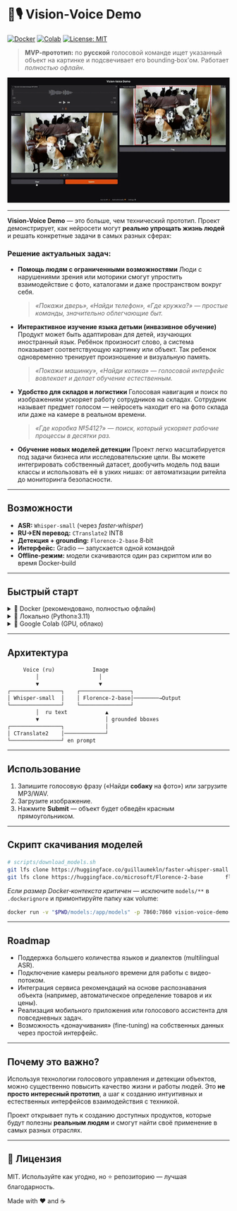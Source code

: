 # 🐶🎙️ Vision‑Voice Demo

[![Docker](https://img.shields.io/badge/Docker-ready-blue)](https://hub.docker.com/)
[![Colab](https://img.shields.io/badge/Run%20on-Colab-yellow?logo=googlecolab)](https://colab.research.google.com/drive/12o8ZhVKbKLouI-72SHGj2KamXH0RZayq?usp=sharing)
[![License: MIT](https://img.shields.io/badge/License-MIT-green.svg)](LICENSE)

> **MVP‑прототип:** по **русской** голосовой команде ищет указанный объект на картинке и подсвечивает его bounding‑box’ом.
> Работает *полностью офлайн*.

<p align="center">
  <img src="content/preview.gif" width="680" alt="Gradio UI">
</p>

---

**Vision-Voice Demo** — это больше, чем технический прототип. Проект демонстрирует, как нейросети могут **реально упрощать жизнь людей** и решать конкретные задачи в самых разных сферах:

### Решение актуальных задач:

* **Помощь людям с ограниченными возможностями**
  Люди с нарушениями зрения или моторики смогут упростить взаимодействие с фото, каталогами и даже пространством вокруг себя.

  > *«Покажи дверь», «Найди телефон», «Где кружка?» — простые команды, значительно облегчающие быт.*

* **Интерактивное изучение языка детьми (инвазивное обучение)**
  Продукт может быть адаптирован для детей, изучающих иностранный язык. Ребёнок произносит слово, а система показывает соответствующую картинку или объект. Так ребенок одновременно тренирует произношение и визуальную память.

  > *«Покажи машинку», «Найди котика» — голосовой интерфейс вовлекает и делает обучение естественным.*

* **Удобство для складов и логистики**
  Голосовая навигация и поиск по изображениям ускоряет работу сотрудников на складах. Сотрудник называет предмет голосом — нейросеть находит его на фото склада или даже на камере в реальном времени.

  > *«Где коробка №5412?» — поиск, который ускоряет рабочие процессы в десятки раз.*

* **Обучение новых моделей детекции**
  Проект легко масштабируется под задачи бизнеса или исследовательские цели. Вы можете интегрировать собственный датасет, дообучить модель под ваши классы и использовать её в узких нишах: от автоматизации ритейла до мониторинга безопасности.


---

## Возможности

* **ASR:** `Whisper‑small` (через *faster‑whisper*)
* **RU→EN перевод:** `CTranslate2` INT8
* **Детекция + grounding:** `Florence‑2‑base` 8‑bit
* **Интерфейс:** Gradio — запускается одной командой
* **Offline‑режим:** модели скачиваются один раз скриптом или во время Docker‑build

---

## Быстрый старт

<details>
<summary>🔹 Docker (рекомендовано, полностью офлайн)</summary>

```bash
git clone https://github.com/USERNAME/vision-voice-demo.git
cd vision-voice-demo

# 1. Скачиваем модели (один раз)
bash scripts/download_models.sh

# 2‑а. Сборка образа (модели копируются внутрь)
docker build -t vision-voice-demo .

# 2‑б. ❗ Альтернатива — не тащить 3 ГБ в контекст:
#     docker build --build-arg MODELS_PATH=/host/models -t vision-voice-demo .

# 3. Запуск (UI откроется на http://localhost:7860)
docker run --rm -it -p 7860:7860 vision-voice-demo
```

</details>

<details>
<summary>🔹 Локально (Python≥3.11)</summary>

```bash
python -m venv .venv && source .venv/bin/activate
pip install -r requirements.txt
bash scripts/download_models.sh        # ~3 ГБ

python app/main.py                     # Gradio откроет браузер
```

</details>

<details>
<summary>🔹 Google Colab (GPU, облако)</summary>

Нажмите на кнопку «Run on Colab» в шапке — откроется ноутбук с тем же пайплайном, но на GPU. Модели подтянутся автоматически через `git lfs`.

</details>

---

## Архитектура

```text
     Voice (ru)            Image
         │                   │
         ▼                   ▼
┌────────────────┐    ┌────────────────┐
│ Whisper‑small  │    │ Florence‑2‑base│────────→Output
└────────────────┘    └────────────────┘
         │  ru text            ▲
         ▼                     │ grounded bboxes
┌────────────────┐             │
│ CTranslate2    │─────────────┘
└────────────────┘ en prompt
```

---

## Использование

1. Запишите голосовую фразу («Найди **собаку** на фото») или загрузите MP3/WAV.
2. Загрузите изображение.
3. Нажмите **Submit** — объект будет обведён красным прямоугольником.


---

## Скрипт скачивания моделей

```bash
# scripts/download_models.sh
git lfs clone https://huggingface.co/guillaumekln/faster-whisper-small whisper-small
git lfs clone https://huggingface.co/microsoft/Florence-2-base       florence-2-base
```

*Если размер Docker‑контекста критичен* — исключите `models/**` в `.dockerignore`
и примонтируйте папку как volume:

```bash
docker run -v "$PWD/models:/app/models" -p 7860:7860 vision-voice-demo
```

---

## Roadmap


* Поддержка большего количества языков и диалектов (multilingual ASR).
* Подключение камеры реального времени для работы с видео-потоком.
* Интеграция сервиса рекомендаций на основе распознавания объекта (например, автоматическое определение товаров и их цены).
* Реализация мобильного приложения или голосового ассистента для повседневных задач.
* Возможность «донаучивания» (fine-tuning) на собственных данных через простой интерфейс.

---

## Почему это важно?

Используя технологии голосового управления и детекции объектов, можно существенно повысить качество жизни и работы людей. Это **не просто интересный прототип**, а шаг к созданию интуитивных и естественных интерфейсов взаимодействия с техникой.

Проект открывает путь к созданию доступных продуктов, которые будут полезны **реальным людям** и смогут найти своё применение в самых разных отраслях.

---

## 📝 Лицензия

MIT. Используйте как угодно, но ⭐ репозиторию — лучшая благодарность.

Made with ❤️ and ☕
